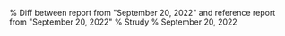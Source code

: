 % Diff between report from "September 20, 2022" and reference report from "September 20, 2022"
% Strudy
% September 20, 2022


